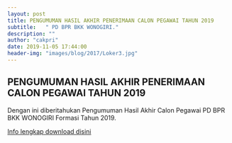```yaml
---
layout: post
title: PENGUMUMAN HASIL AKHIR PENERIMAAN CALON PEGAWAI TAHUN 2019
subtitle:   " PD BPR BKK WONOGIRI."
description: ""
author: "cakpri"
date: 2019-11-05 17:44:00
header-img: "images/blog/2017/Loker3.jpg"
---
```



## PENGUMUMAN HASIL AKHIR PENERIMAAN CALON PEGAWAI TAHUN 2019

Dengan ini diberitahukan Pengumuman Hasil Akhir Calon Pegawai PD BPR BKK WONOGIRI Formasi Tahun 2019.

[Info lengkap download disini](/publikasi/Loker/PENGUMUMAN_AKHIR_CALON_PEGAWAI_PD_BPR_BKK_WONOGIRI_TAHUN_2019.pdf)